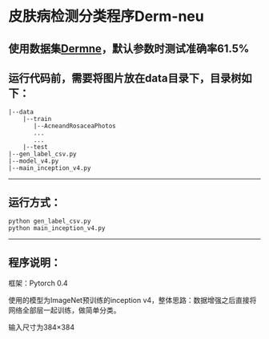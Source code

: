 # 皮肤病检测分类程序Derm-neu
使用数据集[Dermne](http://www.dermnet.com/dermatology-pictures-skin-disease-pictures)，默认参数时测试准确率61.5%
---
## 运行代码前，需要将图片放在data目录下，目录树如下：

	|--data
		|--train
		   |--AcneandRosaceaPhotos
		   ...
		   ...
		|--test
	|--gen_label_csv.py
	|--model_v4.py
	|--main_inception_v4.py

---
## 运行方式：
	python gen_label_csv.py
	python main_inception_v4.py

---
## 程序说明：
框架：Pytorch 0.4

使用的模型为ImageNet预训练的inception v4，整体思路：数据增强之后直接将网络全部层一起训练，做简单分类。

输入尺寸为384×384


